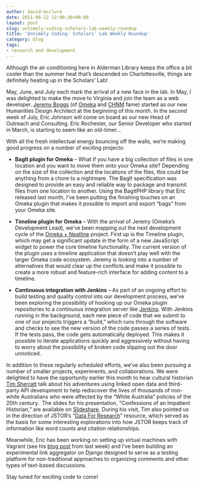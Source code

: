 ```yaml
---
author: david-mcclure
date: 2011-06-22 12:00:36+00:00
layout: post
slug: untimely-coding-scholars-lab-weekly-roundup
title: 'Untimely Coding: Scholars’ Lab Weekly Roundup'
category: blog
tags:
- research and development
---
```


Although the air conditioning here in Alderman Library keeps the office a bit cooler than the summer heat that’s descended on Charlottesville, things are definitely heating up in the Scholars’ Lab!

May, June, and July each mark the arrival of a new face in the lab.  In May, I was delighted to make the move to Virginia and join the team as a web developer.  [Jeremy Boggs](http://clioweb.org/) (of [Omeka](http://omeka.org/about/staff/) and [CHNM](http://chnm.gmu.edu/) fame) started as our new Humanities Design Architect at the beginning of this month. In the second week of July, Eric Johnson will come on board as our new Head of Outreach and Consulting. Eric Rochester, our Senior Developer who started in March, is starting to seem like an old-timer…

With all the fresh intellectual energy bouncing off the walls, we’re making good progress on a number of exciting projects:



	
  * **BagIt plugin for Omeka** – What if you have a big collection of files in one location and you want to move them onto your Omeka site?  Depending on the size of the collection and the locations of the files, this could be anything from a chore to a nightmare.  The BagIt specification was designed to provide an easy and reliable way to package and transmit files from one location to another.  Using the BagitPHP library that Eric released last month, I’ve been putting the finishing touches on an Omeka plugin that makes it possible to import and export “bags” from your Omeka site.



	
  * **Timeline plugin for Omeka** – With the arrival of Jeremy (Omeka’s Development Lead), we’ve been mapping out the next development cycle of the [Omeka + Neatline](http://neatline.org/) project.  First up is the Timeline plugin, which may get a significant update in the form of a new JavaScript widget to power the core timeline functionality.  The current version of the plugin uses a timeline application that doesn’t play well with the larger Omeka code ecosystem.  Jeremy is looking into a number of alternatives that would clear up the conflicts and make it possible to create a more robust and feature-rich interface for adding content to a timeline.



	
  * **Continuous integration with Jenkins** – As part of an ongoing effort to build testing and quality control into our development process, we’ve been exploring the possibility of hooking up our Omeka plugin repositories to a continuous integration server like [Jenkins](http://jenkins-ci.org/).  With Jenkins running in the background, each new piece of code that we submit to one of our projects triggers a “build,” which runs through the software and checks to see the new version of the code passes a series of tests.  If the tests pass, the code gets automatically deployed.  This makes it possible to iterate applications quickly and aggressively without having to worry about the possibility of broken code slipping out the door unnoticed.


In addition to these regularly scheduled efforts, we’ve also been pursuing a number of smaller projects, experiments, and collaborations.  We were delighted to have the opportunity earlier this month to hear cultural historian [Tim Sherratt](http://wraggelabs.com/) talk about his adventures using linked open data and third-party API development to help rediscover the lives of thousands of non-white Australians who were affected by the “White Australia” policies of the 20th century.  The slides for his presentation, “Confessions of an Impatient Historian,” are available on [Slideshare](http://www.slideshare.net/wragge/confessionspdf).  During his visit, Tim also pointed us in the direction of JSTOR’s “[Data For Research](http://dfr.jstor.org/)” resource, which served as the basis for some interesting explorations into how JSTOR keeps track of information like word counts and citation relationships.

Meanwhile, Eric has been working on setting up virtual machines with Vagrant (see his [blog post](http://www.scholarslab.org/announcements/omeka-development-with-vagrant/) from last week) and I’ve been building an experimental link aggregator on Django designed to serve as a testing platform for non-traditional approaches to organizing comments and other types of text-based discussions.

Stay tuned for exciting code to come!
